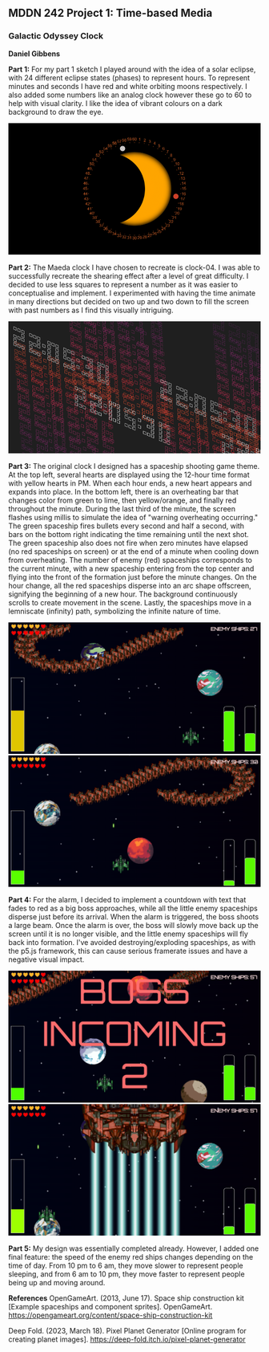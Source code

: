 ## MDDN 242 Project 1: Time-based Media  

### Galactic Odyssey Clock
**Daniel Gibbens**

**Part 1:**
For my part 1 sketch I played around with the idea of a solar eclipse, with 24 different eclipse states (phases) to represent hours. To represent minutes and seconds I have red and white orbiting moons respectively. I also added some numbers like an analog clock however these go to 60 to help with visual clarity. I like the idea of vibrant colours on a dark background to draw the eye.

![part 1 sketch.jpg](sketch.jpg)

**Part 2:**
The Maeda clock I have chosen to recreate is clock-04. I was able to successfully recreate the shearing effect after a level of great difficulty. I decided to use less squares to represent a number as it was easier to conceptualise and implement. I experimented with having the time animate in many directions but decided on two up and two down to fill the screen with past numbers as I find this visually intriguing.

![part 2 preview.jpg](/assets/maeda_preview.jpg)

**Part 3:**
The original clock I designed has a spaceship shooting game theme.
At the top left, several hearts are displayed using the 12-hour time format with yellow hearts in PM. When each hour ends, a new heart appears and expands into place. In the bottom left, there is an overheating bar that changes color from green to lime, then yellow/orange, and finally red throughout the minute. During the last third of the minute, the screen flashes using millis to simulate the idea of "warning overheating occurring." The green spaceship fires bullets every second and half a second, with bars on the bottom right indicating the time remaining until the next shot. The green spaceship also does not fire when zero minutes have elapsed (no red spaceships on screen) or at the end of a minute when cooling down from overheating.
The number of enemy (red) spaceships corresponds to the current minute, with a new spaceship entering from the top center and flying into the front of the formation just before the minute changes. On the hour change, all the red spaceships disperse into an arc shape offscreen, signifying the beginning of a new hour. The background continuously scrolls to create movement in the scene. Lastly, the spaceships move in a lemniscate (infinity) path, symbolizing the infinite nature of time.

![part 3 preview.jpg](/assets/preview.jpg)
![part 3 preview2.jpg](/assets/preview2.jpg)

**Part 4:**
For the alarm, I decided to implement a countdown with text that fades to red as a big boss approaches, while all the little enemy spaceships disperse just before its arrival. When the alarm is triggered, the boss shoots a large beam. Once the alarm is over, the boss will slowly move back up the screen until it is no longer visible, and the little enemy spaceships will fly back into formation. I've avoided destroying/exploding spaceships, as with the p5.js framework, this can cause serious framerate issues and have a negative visual impact.

![part 4 preview.jpg](/assets/alarm.png)
![part 4 preview2.jpg](/assets/alarmActive.png)

**Part 5:**
My design was essentially completed already. However, I added one final feature: the speed of the enemy red ships changes depending on the time of day. From 10 pm to 6 am, they move slower to represent people sleeping, and from 6 am to 10 pm, they move faster to represent people being up and moving around.

**References**
OpenGameArt. (2013, June 17). Space ship construction kit [Example spaceships and component sprites]. OpenGameArt. <u>https://opengameart.org/content/space-ship-construction-kit</u>

Deep Fold. (2023, March 18). Pixel Planet Generator [Online program for creating planet images]. <u>https://deep-fold.itch.io/pixel-planet-generator</u>